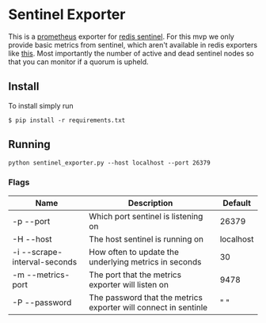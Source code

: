 # Sentinel Exporter

This is a [prometheus](https://prometheus.io/) exporter for [redis sentinel](https://redis.io/topics/sentinel). For this mvp we only provide basic metrics from sentinel, which aren't available in redis exporters like [this](https://github.com/oliver006/redis_exporter). Most importantly the number of active and dead sentinel nodes so that you can monitor if a quorum is upheld.

## Install

To install simply run
```
$ pip install -r requirements.txt
```

## Running

```
python sentinel_exporter.py --host localhost --port 26379
```

### Flags

Name | Description | Default
-----|-------------|--------
-p --port | Which port sentinel is listening on | 26379
-H --host | The host sentinel is running on | localhost
-i --scrape-interval-seconds | How often to update the underlying metrics in seconds | 30
-m --metrics-port | The port that the metrics exporter will listen on | 9478
-P --password | The password that the metrics exporter will connect in sentinle | " "
